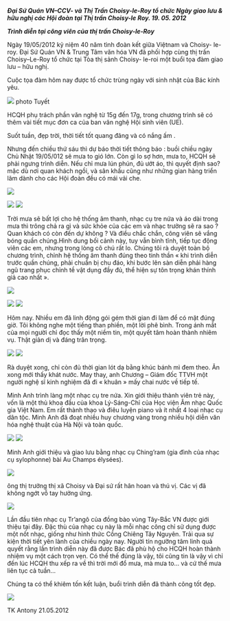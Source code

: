 <!--
title: Ngày giao lưu và hữu nghị các Hội đoàn tại Thị trấn Choisy-le Roy. 19. 05. 2012
author: Nguyễn Tích Kỳ
status: completed
-->

***Đại Sứ Quán VN–CCV- và Thị Trấn Choisy-le-Roy tổ chức Ngày giao lưu & hữu nghị các Hội đoàn tại Thị trấn Choisy-le Roy. 19. 05. 2012***

***Trình diễn tại công viên  của thị trấn Choisy-le-Roy***

Ngày 19/05/2012 kỷ niệm 40 năm tình đoàn kết giữa Việtnam và Choisy- le-roy. Đại Sứ Quán VN & Trung Tâm văn hóa VN đã phối hợp cùng thị trấn Choisy–Le-Roy tổ chức tại Tòa thị sảnh  Choisy- le-roi một buổi tọa đàm giao lưu – hữu nghị.

Cuộc tọa đàm hôm nay được tổ chức trùng ngày với sinh nhật của Bác kính yêu. 

![](1.jpg) 
photo Tuyết 

HCQH phụ trách phần văn nghệ từ 15g đến 17g, trong chương trình sẽ có thêm vài tiết mục đơn ca của ban văn nghệ Hội sinh viên (UE).

Suốt  tuần, đẹp trời, thời tiết tốt quang đãng và có nắng ấm .    

Nhưng đến chiều thứ sáu thì dự báo thời tiết thông báo : buồi chiều ngày Chủ Nhật 19/05/012 sẽ mưa to gió lớn. Còn gì lo sợ hơn, mưa to, HCQH sẽ phải ngưng trình diễn. Nếu chỉ mưa lún phún, đủ ướt áo, thì quyết định sao? mặc dù nơi quan khách ngồi, và sân khấu cũng như những gian hàng triển lãm dành cho các Hội đoàn đều có mái vải che.

![](01.jpg)

![](02.jpg) ![](03.jpg)  

Trời mưa sẽ bất lợi cho hệ thống âm thanh, nhạc cụ tre nứa và áo dài trong mưa thì trông chả ra gì và sức khỏe của các em và nhạc trưởng sẽ ra sao ? Quan khách có còn đến dự không ? Và điều chắc chắn, công viên sẽ vắng bóng quần chúng.Hình dung bối cảnh này, tuy vẫn bình tĩnh, tiếp tục động viên các em, nhưng trong lòng cô chú rất lo. Chúng tôi rà duyệt toàn bộ chương trình, chỉnh hệ thống âm thanh  đúng theo tinh thần « khi trình diễn trước quần chúng, phải chuẩn bị chu đáo, khi bước lên sàn diễn phải hàng ngũ trang phục chỉnh tề vật dụng đầy đủ, thể hiện sự tôn trọng khán thính giả cao nhất ».

![](04.jpg)

![](05.jpg) ![](06.jpg)

Hôm nay. Nhiều em  đã linh động gói gém thời gian đi làm để có mặt đúng giờ. Tôi không nghe một tiếng than phiền, một lời phê bình. Trong ánh mắt của mọi người chỉ đọc thấy một niềm tin, một quyết tâm hoàn thành nhiêm vụ.  Thật giản dị và đáng trân trọng. 

![](07.jpg) ![](08.jpg)

Rà duyệt xong, chỉ còn đủ thời gian lót dạ bằng khúc bánh mì đem theo. Ăn xong mới thấy khát nước. May thay, anh Chương – Giám đốc TTVH một người nghệ sĩ kinh nghiệm đã đi « khuân » mấy chai nước về tiếp tế.

Minh Anh trình làng một nhạc cụ tre nứa. Xin giới thiệu thành viên trẻ này, vốn là một thủ khoa đầu của khoa Lý-Sáng-Chỉ của Học viện Âm nhạc Quốc gia Việt Nam. Em rất thành thạo và điêu luyện piano và ít nhất 4 loại nhạc cụ dân tộc. Minh Anh đã đoạt nhiều huy chương vàng trong nhiều hội diễn văn hóa nghệ thuật của Hà Nội và toàn quốc.

![](09.jpg) ![](10.jpg)

Minh Anh giới thiệu và giao lưu bằng nhạc cụ Ching’ram (gia đình của nhạc cụ sylophonne) bài Au Champs élysées). 

![](11.jpg)

ông thị trưởng thị xã Choisy và Đại sứ rất hân hoan và thú vị. Các vị  đã không ngớt vỗ tay hưởng ứng. 

![](12.jpg)

Lần đầu tiên nhạc cụ Tr’angô của đồng bào vùng Tây-Bắc  VN được giới thiệu tại đây. Đặc thù của nhạc cụ này là mỗi nhạc công chỉ sử dụng được một nốt nhạc, giống như hình thức Cồng Chiêng Tây Nguyên. Trải qua sự kiện thời tiết yên lành của chiều ngày nay. Người tín ngưỡng tâm linh quả quyết rằng lần trình diễn này đã được Bác đã phù hộ cho HCQH hoàn thành nhiệm vụ một cách trọn vẹn. Có thể thế đúng là vậy, tôi cũng tin là vậy vì chỉ đến lúc HCQH thu xếp ra về thì trời mới đổ mưa, mà mưa to… và cứ thế mưa liên tục cả tuần… 

Chúng ta có thể khiêm tốn kết luận, buổi trình diễn đã thành công tốt đẹp.

![](13.jpg)

TK   Antony 21.05.2012
